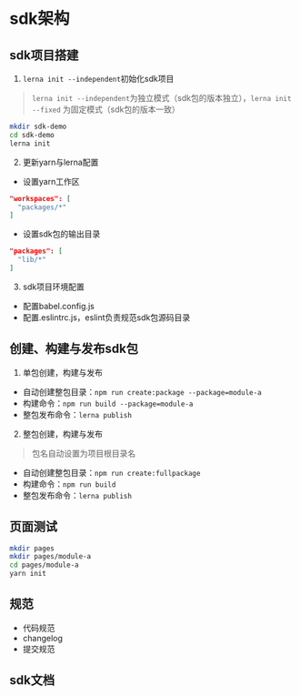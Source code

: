 # sdk架构
## sdk项目搭建
1. `lerna init --independent`初始化sdk项目
> `lerna init --independent`为独立模式（sdk包的版本独立），`lerna init --fixed` 为固定模式（sdk包的版本一致）
```bash
mkdir sdk-demo
cd sdk-demo
lerna init
```

2. 更新yarn与lerna配置
  - 设置yarn工作区
``` json
"workspaces": [
  "packages/*"
]
```
  - 设置sdk包的输出目录
```json
"packages": [
  "lib/*"
]
```

3. sdk项目环境配置
  - 配置babel.config.js
  - 配置.eslintrc.js，eslint负责规范sdk包源码目录


## 创建、构建与发布sdk包

1. 单包创建，构建与发布
  - 自动创建整包目录：`npm run create:package --package=module-a`
  - 构建命令：`npm run build --package=module-a`
  - 整包发布命令：`lerna publish`


2. 整包创建，构建与发布
> 包名自动设置为项目根目录名
  - 自动创建整包目录：`npm run create:fullpackage`
  - 构建命令：`npm run build`
  - 整包发布命令：`lerna publish`






## 页面测试
```bash
mkdir pages
mkdir pages/module-a
cd pages/module-a
yarn init
```

## 规范
  - 代码规范
  - changelog
  - 提交规范

## sdk文档


<!-- 
5. 规范
- 提交规范
  - [angular提交规范](https://github.com/angular/angular/blob/master/CONTRIBUTING.md#-commit-message-guidelines)
  - 配置参见该[文档](https://github.com/commitizen/cz-conventional-changelog)
- 代码规范eslint
  - 安装包 `yarn add --dev husky eslint babel-eslint eslint-config-airbnb-base eslint-plugin-import lint-staged -W`
  - 配置.eslintrc.js
- 生成changelog
  - 安装包 `yarn add --dev conventional-changelog -W`
  - 不重写之前的log `node_modules/.bin/conventional-changelog -p angular -i CHANGELOG.md -s`
  - 重写之前的log `node_modules/.bin/conventional-changelog -p angular -i CHANGELOG.md -s -r 0` -->
